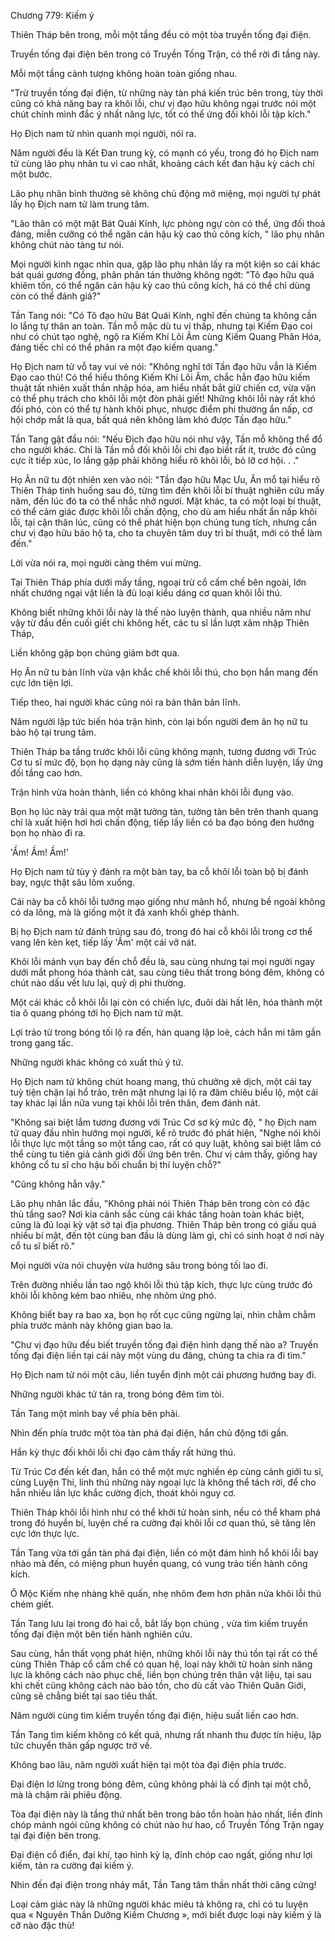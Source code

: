 




Chương 779: Kiếm ý


Thiên Tháp bên trong, mỗi một tầng đều có một tòa truyền tống đại điện.

Truyền tống đại điện bên trong có Truyền Tống Trận, có thể rời đi tầng này.

Mỗi một tầng cảnh tượng không hoàn toàn giống nhau.

"Trừ truyền tống đại điện, từ những này tàn phá kiến trúc bên trong, tùy thời cũng có khả năng bay ra khôi lỗi, chư vị đạo hữu không ngại trước nói một chút chính mình đắc ý nhất năng lực, tốt có thể ứng đối khôi lỗi tập kích."

Họ Địch nam tử nhìn quanh mọi người, nói ra.

Năm người đều là Kết Đan trung kỳ, có mạnh có yếu, trong đó họ Địch nam tử cùng lão phụ nhân tu vi cao nhất, khoảng cách kết đan hậu kỳ cách chỉ một bước.

Lão phụ nhân bình thường sẽ không chủ động mở miệng, mọi người tự phát lấy họ Địch nam tử làm trung tâm.

"Lão thân có một mặt Bát Quái Kính, lực phòng ngự còn có thể, ứng đối thoả đáng, miễn cưỡng có thể ngăn cản hậu kỳ cao thủ công kích, " lão phụ nhân không chút nào tàng tư nói.

Mọi người kinh ngạc nhìn qua, gặp lão phụ nhân lấy ra một kiện so cái khác bát quái gương đồng, phân phân tán thưởng không ngớt: "Tô đạo hữu quá khiêm tốn, có thể ngăn cản hậu kỳ cao thủ công kích, há có thể chỉ dùng còn có thể đánh giá?"

Tần Tang nói: "Có Tô đạo hữu Bát Quái Kính, nghĩ đến chúng ta không cần lo lắng tự thân an toàn. Tần mỗ mặc dù tu vi thấp, nhưng tại Kiếm Đạo coi như có chút tạo nghệ, ngộ ra Kiếm Khí Lôi Âm cùng Kiếm Quang Phân Hóa, đáng tiếc chỉ có thể phân ra một đạo kiếm quang."

Họ Địch nam tử vỗ tay vui vẻ nói: "Không nghĩ tới Tần đạo hữu vẫn là Kiếm Đạo cao thủ! Có thể hiểu thông Kiếm Khí Lôi Âm, chắc hẳn đạo hữu kiếm thuật tất nhiên xuất thần nhập hóa, am hiểu nhất bắt giữ chiến cơ, vừa vặn có thể phụ trách cho khôi lỗi một đòn phải giết! Những khôi lỗi này rất khó đối phó, còn có thể tự hành khôi phục, nhược điểm phi thường ẩn nấp, cơ hội chớp mắt là qua, bất quá nên không làm khó được Tần đạo hữu."

Tần Tang gật đầu nói: "Nếu Địch đạo hữu nói như vậy, Tần mỗ không thể đổ cho người khác. Chỉ là Tần mỗ đối khôi lỗi chi đạo biết rất ít, trước đó cũng cực ít tiếp xúc, lo lắng gặp phải không hiểu rõ khôi lỗi, bỏ lỡ cơ hội. . ."

Họ Ân nữ tu đột nhiên xen vào nói: "Tần đạo hữu Mạc Ưu, Ân mỗ tại hiểu rõ Thiên Tháp tình huống sau đó, từng tìm đến khôi lỗi bí thuật nghiên cứu mấy năm, đến lúc đó ta có thể nhắc nhở ngươi. Mặt khác, ta có một loại bí thuật, có thể cảm giác được khôi lỗi chấn động, cho dù am hiểu nhất ẩn nấp khôi lỗi, tại cận thân lúc, cũng có thể phát hiện bọn chúng tung tích, nhưng cần chư vị đạo hữu bảo hộ ta, cho ta chuyên tâm duy trì bí thuật, mới có thể làm đến."

Lời vừa nói ra, mọi người càng thêm vui mừng.

Tại Thiên Tháp phía dưới mấy tầng, ngoại trừ cổ cấm chế bên ngoài, lớn nhất chướng ngại vật liền là đủ loại kiểu dáng cơ quan khôi lỗi thú.

Không biết những khôi lỗi này là thế nào luyện thành, qua nhiều năm như vậy từ đầu đến cuối giết chi không hết, các tu sĩ lần lượt xâm nhập Thiên Tháp,

Liền không gặp bọn chúng giảm bớt qua.

Họ Ân nữ tu bản lĩnh vừa vặn khắc chế khôi lỗi thú, cho bọn hắn mang đến cực lớn tiện lợi.

Tiếp theo, hai người khác cũng nói ra bản thân bản lĩnh.

Năm người lập tức biến hóa trận hình, còn lại bốn người đem ân họ nữ tu bảo hộ tại trung tâm.

Thiên Tháp ba tầng trước khôi lỗi cũng không mạnh, tương đương với Trúc Cơ tu sĩ mức độ, bọn họ dạng này cũng là sớm tiến hành diễn luyện, lấy ứng đối tầng cao hơn.

Trận hình vừa hoàn thành, liền có không khai nhãn khôi lỗi đụng vào.

Bọn họ lúc này trải qua một mặt tường tàn, tường tàn bên trên thanh quang chỉ là xuất hiện hơi hơi chấn động, tiếp lấy liền có ba đạo bóng đen hướng bọn họ nhào đi ra.

'Ầm! Ầm! Ầm!'

Họ Địch nam tử tùy ý đánh ra một bàn tay, ba cỗ khôi lỗi toàn bộ bị đánh bay, ngực thật sâu lõm xuống.

Cái này ba cỗ khôi lỗi tướng mạo giống như mãnh hổ, nhưng bề ngoài không có da lông, mà là giống một ít đá xanh khối ghép thành.

Bị họ Địch nam tử đánh trúng sau đó, trong đó hai cỗ khôi lỗi trong cơ thể vang lên kèn kẹt, tiếp lấy 'Ầm' một cái vỡ nát.

Khôi lỗi mảnh vụn bay đến chỗ đều là, sau cùng nhưng tại mọi người ngay dưới mắt phong hóa thành cát, sau cùng tiêu thất trong bóng đêm, không có chút nào dấu vết lưu lại, quỷ dị phi thường.

Một cái khác cỗ khôi lỗi lại còn có chiến lực, đuôi dài hất lên, hóa thành một tia ô quang phóng tới họ Địch nam tử mặt.

Lợi trảo từ trong bóng tối lộ ra đến, hàn quang lập loè, cách hắn mi tâm gần trong gang tấc.

Những người khác không có xuất thủ ý tứ.

Họ Địch nam tử không chút hoang mang, thủ chưởng xê dịch, một cái tay tuỳ tiện chặn lại hổ trảo, trên mặt nhưng lại lộ ra đăm chiêu biểu lộ, một cái tay khác lại lần nữa vung tại khôi lỗi trên thân, đem đánh nát.

"Không sai biệt lắm tương đương với Trúc Cơ sơ kỳ mức độ, " họ Địch nam tử quay đầu nhìn hướng mọi người, kể rõ trước đó phát hiện, "Nghe nói khôi lỗi thực lực một tầng so một tầng cao, rất có quy luật, không sai biệt lắm có thể cùng tu tiên giả cảnh giới đối ứng bên trên. Chư vị cảm thấy, giống hay không cổ tu sĩ cho hậu bối chuẩn bị thí luyện chỗ?"

"Cũng không hẳn vậy."

Lão phụ nhân lắc đầu, "Không phải nói Thiên Tháp bên trong còn có đặc thù tầng sao? Nơi kia cảnh sắc cùng cái khác tầng hoàn toàn khác biệt, cũng là đủ loại kỳ vật sở tại địa phương. Thiên Tháp bên trong có giấu quá nhiều bí mật, đến tột cùng ban đầu là dùng làm gì, chỉ có sinh hoạt ở nơi này cổ tu sĩ biết rõ."

Mọi người vừa nói chuyện vừa hướng sâu trong bóng tối lao đi.

Trên đường nhiều lần tao ngộ khôi lỗi thú tập kích, thực lực cùng trước đó khôi lỗi không kém bao nhiêu, nhẹ nhõm ứng phó.

Không biết bay ra bao xa, bọn họ rốt cục cũng ngừng lại, nhìn chằm chằm phía trước mảnh này không gian bao la.

"Chư vị đạo hữu đều biết truyền tống đại điện hình dạng thế nào a? Truyền tống đại điện liền tại cái này một vùng du đãng, chúng ta chia ra đi tìm."

Họ Địch nam tử nói một câu, liền tuyển định một cái phương hướng bay đi.

Những người khác tứ tán ra, trong bóng đêm tìm tòi.

Tần Tang một mình bay về phía bên phải.

Nhìn đến phía trước một tòa tàn phá đại điện, hắn chủ động tới gần.

Hắn kỳ thực đối khôi lỗi chi đạo cảm thấy rất hứng thú.

Từ Trúc Cơ đến kết đan, hắn có thể một mực nghiền ép cùng cảnh giới tu sĩ, cùng Luyện Thi, linh thú những này ngoại lực là không thể tách rời, để cho hắn nhiều lần lực khắc cường địch, thoát khỏi nguy cơ.

Thiên Tháp khôi lỗi hình như có thể khởi tử hoàn sinh, nếu có thể kham phá trong đó huyền bí, luyện chế ra cường đại khôi lỗi cơ quan thú, sẽ tăng lên cực lớn thực lực.

Tần Tang vừa tới gần tàn phá đại điện, liền có một đám hình hổ khôi lỗi bay nhào mà đến, có miệng phun huyền quang, có vung trảo tiến hành công kích.

Ô Mộc Kiếm nhẹ nhàng khẽ quấn, nhẹ nhõm đem hơn phân nửa khôi lỗi thú chém giết.

Tần Tang lưu lại trong đó hai cỗ, bắt lấy bọn chúng , vừa tìm kiếm truyền tống đại điện một bên tiến hành nghiên cứu.

Sau cùng, hắn thất vọng phát hiện, những khôi lỗi này thú tồn tại rất có thể cùng Thiên Tháp cổ cấm chế có quan hệ, loại này khởi tử hoàn sinh năng lực là không cách nào phục chế, liền bọn chúng trên thân vật liệu, tại sau khi chết cũng không cách nào bảo tồn, cho dù cất vào Thiên Quân Giới, cũng sẽ chẳng biết tại sao tiêu thất.

Năm người cùng tìm kiếm truyền tống đại điện, hiệu suất liền cao hơn.

Tần Tang tìm kiếm không có kết quả, nhưng rất nhanh thu được tín hiệu, lập tức chuyển thân gấp ngược trở về.

Không bao lâu, năm người xuất hiện tại một tòa đại điện phía trước.

Đại điện lơ lửng trong bóng đêm, cũng không phải là cố định tại một chỗ, mà là chậm rãi phiêu động.

Tòa đại điện này là tầng thứ nhất bên trong bảo tồn hoàn hảo nhất, liền đỉnh chóp mảnh ngói cũng không có chút nào hư hao, cổ Truyền Tống Trận ngay tại đại điện bên trong.

Đại điện cổ điển, đại khí, tạo hình kỳ lạ, đỉnh chóp cao ngất, giống như lợi kiếm, tản ra cường đại kiếm ý.

Nhìn đến đại điện trong nháy mắt, Tần Tang tâm thần nhất thời căng cứng!

Loại cảm giác này là những người khác miêu tả không ra, chỉ có tu luyện qua « Nguyên Thần Dưỡng Kiếm Chương », mới biết được loại này kiếm ý là cỡ nào đặc thù!





